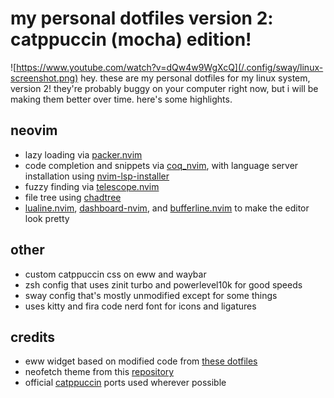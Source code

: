 # my personal dotfiles version 2: catppuccin (mocha) edition!
![https://www.youtube.com/watch?v=dQw4w9WgXcQ](/.config/sway/linux-screenshot.png)
hey. these are my personal dotfiles for my linux system, version 2! 
they're probably buggy on your computer right now, but i will be making them better over time.
here's some highlights.
## neovim
* lazy loading via [packer.nvim](https://github.com/wbthomason/packer.nvim)
* code completion and snippets via [coq_nvim](https://github.com/ms-jpq/coq_nvim), with language server installation using [nvim-lsp-installer](https://github.com/williamboman/nvim-lsp-installer)
* fuzzy finding via [telescope.nvim](https://github.com/nvim-telescope/telescope.nvim)
* file tree using [chadtree](https://github.com/ms-jpq/chadtree)
* [lualine.nvim](https://github.com/nvim-lualine/lualine.nvim), [dashboard-nvim](https://github.com/glepnir/dashboard-nvim), and [bufferline.nvim](https://github.com/akinsho/bufferline.nvim) to make the editor look pretty
## other
* custom catppuccin css on eww and waybar
* zsh config that uses zinit turbo and powerlevel10k for good speeds
* sway config that's mostly unmodified except for some things
* uses kitty and fira code nerd font for icons and ligatures
## credits
* eww widget based on modified code from [these dotfiles](https://github.com/n0tsteve/glorious-dots)
* neofetch theme from this [repository](https://github.com/Chick2D/neofetch-themes)
* official [catppuccin](https://github.com/catppuccin/catppuccin) ports used wherever possible